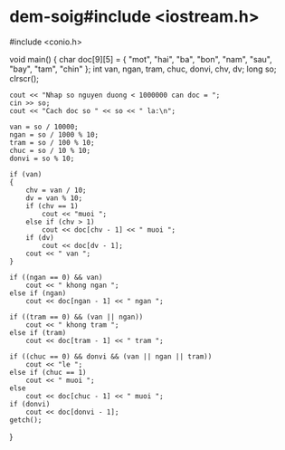 # dem-soig#include <iostream.h>
#include <conio.h>

void main()
{
	char doc[9][5] = { "mot", "hai", "ba", "bon", "nam", "sau", "bay", "tam", "chin" };
	int van, ngan, tram, chuc, donvi, chv, dv;
	long so;
	clrscr();

	cout << "Nhap so nguyen duong < 1000000 can doc = ";
	cin >> so;
	cout << "Cach doc so " << so << " la:\n";

	van = so / 10000;
	ngan = so / 1000 % 10;
	tram = so / 100 % 10;
	chuc = so / 10 % 10;
	donvi = so % 10;

	if (van)
	{
		chv = van / 10;
		dv = van % 10;
		if (chv == 1)
			cout << "muoi ";
		else if (chv > 1)
			cout << doc[chv - 1] << " muoi ";
		if (dv)
			cout << doc[dv - 1];
		cout << " van ";
	}

	if ((ngan == 0) && van)
		cout << " khong ngan ";
	else if (ngan)
		cout << doc[ngan - 1] << " ngan ";

	if ((tram == 0) && (van || ngan))
		cout << " khong tram ";
	else if (tram)
		cout << doc[tram - 1] << " tram ";

	if ((chuc == 0) && donvi && (van || ngan || tram))
		cout << "le ";
	else if (chuc == 1)
		cout << " muoi ";
	else
		cout << doc[chuc - 1] << " muoi ";
	if (donvi)
		cout << doc[donvi - 1];
	getch();
}
